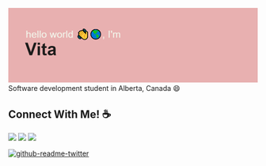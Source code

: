 <!-- ## print("Hello World!") :wave::earth_americas: -->
![banner](header.png)
Software development student in Alberta, Canada 	:smile:

## Connect With Me! ☕

[<img src = "https://img.shields.io/badge/Twitter-%231DA1F2.svg?style=for-the-badge&logo=Twitter&logoColor=white">](https://twitter.com/gitconfig_vita)
[<img src = "https://img.shields.io/badge/github-%3776AB.svg?style=for-the-badge&logo=git&logoColor=white&color=800080">](https://github.com/vita-tran)
[<img src="https://img.shields.io/badge/linkedin-%230077B5.svg?&style=for-the-badge&logo=linkedin&logoColor=white" />](https://www.linkedin.com/in/vitatran99/)  

[![github-readme-twitter](https://github-readme-twitter.gazf.vercel.app/api?id=gitconfig_vita)](https://github.com/gazf/github-readme-twitter)
